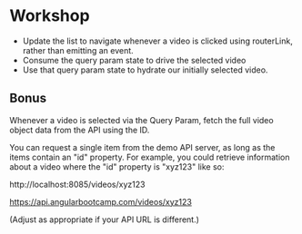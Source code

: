 # Workshop

* Update the list to navigate whenever a video is clicked using
  routerLink, rather than emitting an event.
* Consume the query param state to drive the selected video
* Use that query param state to hydrate our initially selected video.

## Bonus

Whenever a video is selected via the Query Param, 
fetch the full video object data from the API using the ID.

You can request a single item from the demo API server, as long as the
items contain an "id" property. For example, you could retrieve
information about a video where the "id" property is "xyz123" like so:

  http://localhost:8085/videos/xyz123

  https://api.angularbootcamp.com/videos/xyz123

(Adjust as appropriate if your API URL is different.)
